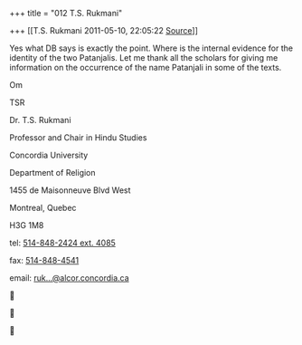 +++
title = "012 T.S. Rukmani"

+++
[[T.S. Rukmani	2011-05-10, 22:05:22 [Source](https://groups.google.com/g/bvparishat/c/UPPDjxJj_TQ)]]



Yes what DB says is exactly the point. Where is the internal evidence for the identity of the two Patanjalis. Let me thank all the scholars for giving me information on the occurrence of the name Patanjali in some of the texts.

Om

TSR







Dr. T.S. Rukmani

Professor and Chair in Hindu Studies

Concordia University

Department of Religion

1455 de Maisonneuve Blvd West

Montreal, Quebec

H3G 1M8

tel: [514-848-2424 ext. 4085](tel:(514)%20848-2424)

fax: [514-848-4541](tel:(514)%20848-4541)

email: [ruk...@alcor.concordia.ca]()









